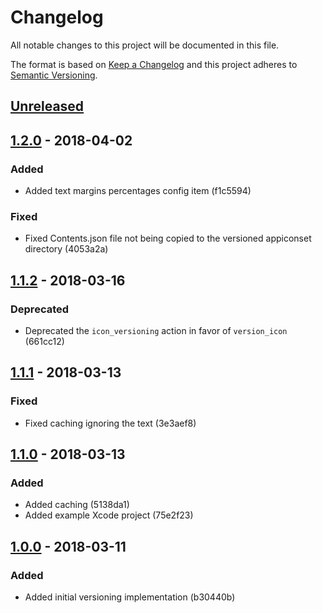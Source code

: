 # Changelog

All notable changes to this project will be documented in this file.
<!-- Use one of these sections: Added, Changed, Deprecated, Removed, Fixed, Security -->

The format is based on [Keep a Changelog](http://keepachangelog.com/en/1.0.0/)
and this project adheres to [Semantic Versioning](http://semver.org/spec/v2.0.0.html).

## [Unreleased]

## [1.2.0] - 2018-04-02

### Added

- Added text margins percentages config item (f1c5594)

### Fixed

- Fixed Contents.json file not being copied to the versioned appiconset directory (4053a2a)

## [1.1.2] - 2018-03-16

### Deprecated

- Deprecated the `icon_versioning` action in favor of `version_icon` (661cc12)

## [1.1.1] - 2018-03-13

### Fixed

- Fixed caching ignoring the text (3e3aef8)

## [1.1.0] - 2018-03-13

### Added

- Added caching (5138da1)
- Added example Xcode project (75e2f23)

## [1.0.0] - 2018-03-11

### Added

- Added initial versioning implementation (b30440b)

[Unreleased]: https://github.com/revolter/fastlane-plugin-icon_versioning/compare/v1.2.0...master
[1.2.0]: https://github.com/revolter/fastlane-plugin-icon_versioning/compare/v1.1.2...v1.2.0
[1.1.2]: https://github.com/revolter/fastlane-plugin-icon_versioning/compare/v1.1.1...v1.1.2
[1.1.1]: https://github.com/revolter/fastlane-plugin-icon_versioning/compare/v1.1.0...v1.1.1
[1.1.0]: https://github.com/revolter/fastlane-plugin-icon_versioning/compare/v1.0.0...v1.1.0
[1.0.0]: https://github.com/revolter/fastlane-plugin-icon_versioning/compare/fa429ffc...v1.0.0
